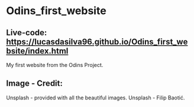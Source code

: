 # Odins_first_website

## Live-code: https://lucasdasilva96.github.io/Odins_first_website/index.html

My first website from the Odins Project.

## Image - Credit:

Unsplash - provided with all the beautiful images.
Unsplash - Filip Baotić.
